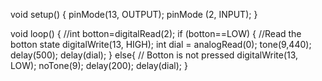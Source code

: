 void setup() {
pinMode(13, OUTPUT);
pinMode (2, INPUT);
}

void loop() {
//int botton=digitalRead(2);
if (botton==LOW) {   //Read the botton state
digitalWrite(13, HIGH);
int dial = analogRead(0);
tone(9,440);
delay(500);
delay(dial);
} else{  // Botton is not pressed
digitalWrite(13, LOW);
noTone(9);
delay(200);
delay(dial);
}
